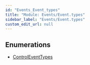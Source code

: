 ```yaml
---
id: "Events_Event_types"
title: "Module: Events/Event.types"
sidebar_label: "Events/Event.types"
custom_edit_url: null
---
```


## Enumerations

- [ControlEventTypes](../enums/Events_Event_types.ControlEventTypes.md)
